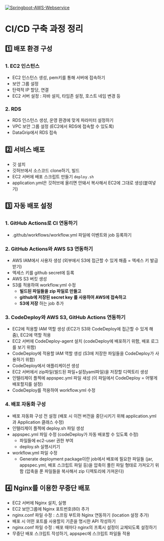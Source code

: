 [![Springboot-AWS-Webservice](https://github.com/StudyRecords/Springboot-AWS-Webservice/actions/workflows/workflow.yml/badge.svg)](https://github.com/StudyRecords/Springboot-AWS-Webservice/actions/workflows/workflow.yml)

# CI/CD 구축 과정 정리

## 1️⃣ 배포 환경 구성
### 1. EC2 인스턴스
- EC2 인스턴스 생성, pem키를 통해 서버에 접속하기
- 보안 그룹 설정
- 탄력적 IP 할당, 연결
- EC2 서버 설정 : 자바 설치, 타임존 설정, 호스트 네임 변경 등
### 2. RDS
- RDS 인스턴스 생성, 운영 환경에 맞게 파라미터 설정하기
- VPC 보안 그룹 설정 (EC2에서 RDS에 접속할 수 있도록)
- DataGrip에서 RDS 접속

## 2️⃣ 서비스 배포
- 깃 설치
- 깃허브에서 소스코드 clone하기, 빌드
- EC2 서버에 배포 스크립트 만들기 `deploy.sh`
- application.yml은 깃허브에 올리면 안돼서 복사해서 EC2에 그대로 생성(붙여넣기)

## 3️⃣ 자동 배포 설정
### 1. GitHub Actions로 CI 연동하기
- .github/workflows/workflow.yml 파일에 이벤트와 job 등록하기
### 2. GitHub Actions와 AWS S3 연동하기
- AWS IAM에서 사용자 생성 (외부에서 S3에 접근할 수 있게 해줌 = 엑세스 키 발급받기)
- 엑세스 키를 github secret에 등록
- AWS S3 버킷 생성
- S3를 적용하여 workflow.yml 수정
  - **빌드된 파일들을 zip 파일로 만들고**
  - **github에 저장된 secret key 를 사용하여 AWS에 접속하고**
  - **S3에 저장** 하는 job 추가
### 3. CodeDeploy와 AWS S3, GitHub Actions 연동하기
- EC2에 적용할 IAM 역할 생성 (EC2가 S3와 CodeDeploy에 접근할 수 있게 해줌), EC2에 역할 적용
- EC2 서버에 CodeDeploy-agent 설치 (codeDeploy에 배포하기 위함, 배포 로그를 보기 위함)
- CodeDeploy에 적용할 IAM 역할 생성 (S3에 저장한 파일들을 CodeDeploy가 사용하기 위함)
- CodeDeploy에서 애플리케이션 생성
- EC2 서버에서 zip파일(빌드된 파일+설정yaml파일)을 저장할 디렉토리 생성
- 인텔리제이 플젝에 appspec.yml 파일 새성 (이 파일에서 CodeDeploy = 어떻게 배포할지를 설정)
- CodeDeploy를 적용하여 workflow.yml 수정
### 4. 배포 자동화 구성
- 배포 자동화 구성 전 설정 (배포 시 이전 버전을 중단시키기 위해 application.yml과 Application 클래스 수정)
- 인텔리제이 플젝에 deploy.sh 파일 생성
- appspec.yml 파일 수정 (codeDeploy가 자동 배포할 수 있도록 수정)
  - 파일들에 ec2-user 권한 부여
  - deploy.sh 실행시키기
- workflow.yml 파일 수정
  - Generate deployment package이란 job에서 배포에 필요한 파일들 (jar, appspec.yml, 배포 스크립트 파일 등)을 압축이 풀린 파일 형태로 가져오기 위함 (압축을 푼 파일들을 복사해서 zip 디렉토리에 가져온다)

## 4️⃣ Nginx를 이용한 무중단 배포
- EC2 서버에 Nginx 설치, 실행
- EC2 보안그룹에 Nginx 포트번호(80) 추가
- nginx.conf 파일 수정 : 스프링 부트와 Nginx 연동하기 (location 설정 추가)
- 배포 시 어떤 포트를 사용할지 기준을 명시한 API 작성하기 
- nginx.conf 파일 수정 : 배포 때마다 nginx의 프록시 설정이 교체되도록 설정하기
- 무중단 배포 스크립트 작성하기, appspec에 스크립트 파일들 적용